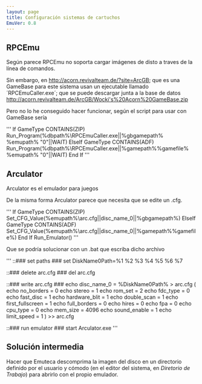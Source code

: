 ```yaml
---
layout: page
title: Configuración sistemas de cartuchos
EmuVer: 0.8
---
```


## RPCEmu ##

Según parece RPCEmu no soporta cargar imágenes de disto a traves de la línea de comandos.

Sin embargo, en http://acorn.revivalteam.de/?site=ArcGB; que es una GameBase para este sistema usan un ejecutable llamado ´RPCEmuCaller.exe´; que se puede descargar junta a la base de datos http://acorn.revivalteam.de/ArcGB/Wocki's%20Acorn%20GameBase.zip

Pero no lo he conseguido hacer funcionar, según el script para usar con GameBase sería

'''
If GameType CONTAINS(ZIP)
	Run_Program(%dbpath%\RPCEmuCaller.exe||%gbgamepath% %emupath% "0"||WAIT)
ElseIf GameType CONTAINS(ADF)
	Run_Program(%dbpath%\RPCEmuCaller.exe||%gamepath%\%gamefile% %emupath% "0"||WAIT)
End If
'''

## Arculator ##

Arculator es el emulador para juegos

De la misma forma Arculator parece que necesita que se edite un .cfg.

'''
If GameType CONTAINS(ZIP)
	Set_CFG_Value(%emupath%\arc.cfg||disc_name_0||%gbgamepath%)
ElseIf GameType CONTAINS(ADF)
	Set_CFG_Value(%emupath%\arc.cfg||disc_name_0||%gamepath%\%gamefile%)
End If
Run_Emulator()
'''

Que se podría solucionar con un .bat que escriba dicho archivo

'''
::### set paths ###
set DiskName0Path=%1 %2 %3 %4 %5 %6 %7

::### delete arc.cfg ###
del arc.cfg

::### write arc.cfg ###
echo disc_name_0 = %DiskName0Path% > arc.cfg
(
echo no_borders = 0
echo stereo = 1
echo rom_set = 2
echo fdc_type = 0
echo fast_disc = 1
echo hardware_blit = 1
echo double_scan = 1
echo first_fullscreen = 1
echo full_borders = 0
echo hires = 0
echo fpa = 0
echo cpu_type = 0
echo mem_size = 4096
echo sound_enable = 1
echo limit_speed = 1
) >> arc.cfg

::### run emulator ###
start Arculator.exe
'''

## Solución intermedia ##

Hacer que Emuteca descomprima la imagen del disco en un directorio definido por el usuario y cómodo (en el editor del sistema, en *Diretorio de Trabajo*) para abrirlo con el propio emulador.